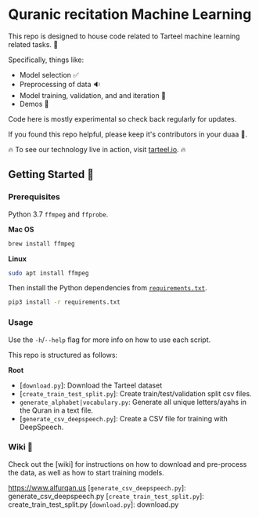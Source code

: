 # Quranic recitation Machine Learning 

This repo is designed to house code related to Tarteel machine learning related tasks. :microscope:

Specifically, things like:

* Model selection :white_check_mark:
* Preprocessing of data :sound:
* Model training, validation, and and iteration :repeat:
* Demos :rocket:

Code here is mostly experimental so check back regularly for updates.

If you found this repo helpful, please keep it's contributors in your duaa :raised_hands:.

:fire: To see our technology live in action, visit [tarteel.io]. :fire:

## Getting Started :beginner:

### Prerequisites 

Python 3.7
`ffmpeg` and `ffprobe`.

**Mac OS**

```bash
brew install ffmpeg
```

**Linux**

```bash
sudo apt install ffmpeg
```

Then install the Python dependencies from [`requirements.txt`](requirements.txt).

```bash
pip3 install -r requirements.txt
```

### Usage

Use the `-h`/`--help` flag for more info on how to use each script.

This repo is structured as follows:

**Root**

* [`download.py`]: Download the Tarteel dataset
* [`create_train_test_split.py`]: Create train/test/validation split csv files.
* `generate_alphabet|vocabulary.py`: Generate all unique letters/ayahs in the Quran in a text file.
* [`generate_csv_deepspeech.py`]: Create a CSV file for training with DeepSpeech.

### Wiki :scroll:

Check out the [wiki] for instructions on how to download and pre-process the data, as well as how to start training models.



[tarteel.io]: https://www.tarteel.io
https://www.alfurqan.us
[`generate_csv_deepspeech.py`]: generate_csv_deepspeech.py
[`create_train_test_split.py`]: create_train_test_split.py
[`download.py`]: download.py
